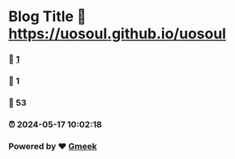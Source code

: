 # Blog Title :link: https://uosoul.github.io/uosoul 
### :page_facing_up: [1](https://uosoul.github.io/uosoul/tag.html) 
### :speech_balloon: 1 
### :hibiscus: 53 
### :alarm_clock: 2024-05-17 10:02:18 
### Powered by :heart: [Gmeek](https://github.com/Meekdai/Gmeek)
